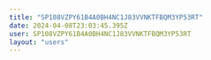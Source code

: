 ```yaml
---
title: "SP108VZPY61B4A0BH4NC1J83VVNKTFBQM3YP53RT"
date: 2024-04-08T23:03:45.395Z
user: SP108VZPY61B4A0BH4NC1J83VVNKTFBQM3YP53RT
layout: "users"
---
```

    
